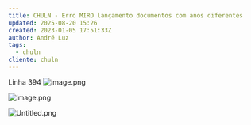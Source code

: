 ```yaml
---
title: CHULN - Erro MIRO lançamento documentos com anos diferentes
updated: 2025-08-20 15:26
created: 2023-01-05 17:51:33Z
author: André Luz
tags:
  - chuln
cliente: chuln
---
```


Linha 394
![image.png](image-11.png)

![image.png](image-12.png)

![Untitled.png](Untitled-2.png)